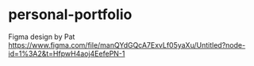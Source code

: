 # personal-portfolio

Figma design by Pat
https://www.figma.com/file/manQYdGQcA7ExvLf05yaXu/Untitled?node-id=1%3A2&t=HfpwH4aoj4EefePN-1

